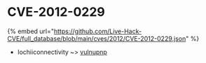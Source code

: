 # CVE-2012-0229
{% embed url="https://github.com/Live-Hack-CVE/full_database/blob/main/cves/2012/CVE-2012-0229.json" %}

* lochiiconnectivity ~> [vulnupnp](https://www.alice-snow.ru/2012/database/cve-2012-0229/vulnupnp-lochiiconnectivity)